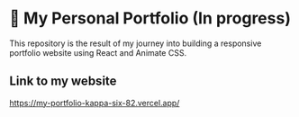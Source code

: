 # 🚀 My Personal Portfolio (In progress)
This repository is the result of my journey into building a responsive portfolio website using React and Animate CSS.

## Link to my website
https://my-portfolio-kappa-six-82.vercel.app/
